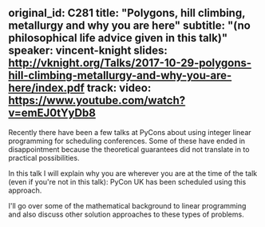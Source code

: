 original_id: C281
title: "Polygons, hill climbing, metallurgy and why you are here"
subtitle: "(no philosophical life advice given in this talk)"
speaker: vincent-knight
slides: http://vknight.org/Talks/2017-10-29-polygons-hill-climbing-metallurgy-and-why-you-are-here/index.pdf
track: 
video: https://www.youtube.com/watch?v=emEJ0tYyDb8
---
Recently there have been a few talks at PyCons about using integer linear programming for scheduling conferences. Some of these have ended in disappointment because the theoretical guarantees did not translate in to practical possibilities.

In this talk I will explain why you are wherever you are at the time of the talk (even if you're not in this talk): PyCon UK has been scheduled using this approach.

I'll go over some of the mathematical background to linear programming and also discuss other solution approaches to these types of problems.
